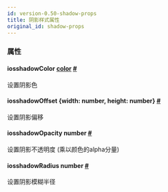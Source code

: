 ```yaml
---
id: version-0.50-shadow-props
title: 阴影样式属性
original_id: shadow-props
---
```


### 属性

<div class="props">
    <div class="prop"><h4 class="propTitle"><a class="anchor" name="shadowcolor"></a><span class="platform">ios</span>shadowColor
        <span class="propType"><a href="docs/colors.html">color</a></span> <a class="hash-link" href="shadow-props.html#shadowcolor">#</a>
    </h4>
        <div><p>设置阴影色</p></div>
    </div>
    <div class="prop"><h4 class="propTitle"><a class="anchor" name="shadowoffset"></a><span class="platform">ios</span>shadowOffset
        <span class="propType">{width: number, height: number}</span> <a class="hash-link" href="shadow-props.html#shadowoffset">#</a>
    </h4>
        <div><p>设置阴影偏移</p></div>
    </div>
    <div class="prop"><h4 class="propTitle"><a class="anchor" name="shadowopacity"></a><span class="platform">ios</span>shadowOpacity
        <span class="propType">number</span> <a class="hash-link" href="shadow-props.html#shadowopacity">#</a></h4>
        <div><p>设置阴影不透明度 (乘以颜色的alpha分量)</p></div>
    </div>
    <div class="prop"><h4 class="propTitle"><a class="anchor" name="shadowradius"></a><span class="platform">ios</span>shadowRadius
        <span class="propType">number</span> <a class="hash-link" href="shadow-props.html#shadowradius">#</a></h4>
        <div><p>设置阴影模糊半径</p></div>
    </div>
</div>